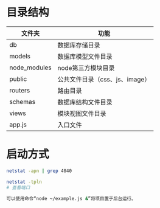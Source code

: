# 目录结构

文件夹|功能
----------|-----------
db      | 数据库存储目录
models  | 数据库模型文件目录
node_modules|node第三方模块目录
public  | 公共文件目录（css、js、image）
routers | 路由目录
schemas | 数据库结构文件目录
views   | 模块视图文件目录
app.js  |入口文件

# 启动方式

```bash
netstat -apn | grep 4040  

netstat -tpln
# 查看端口

可以使用命令“node ~/example.js &”将项目置于后台运行。
```
